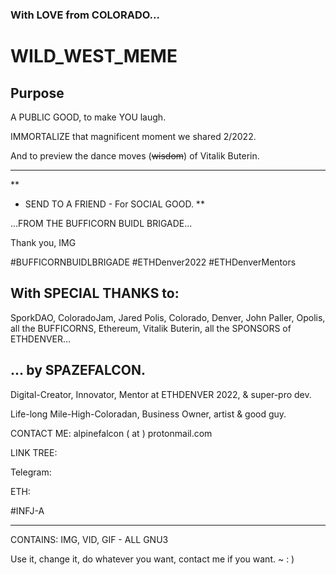 ### With LOVE from COLORADO...

# WILD_WEST_MEME

## Purpose

A PUBLIC GOOD, to make YOU laugh. 

IMMORTALIZE that magnificent moment we shared 2/2022.

And to preview the dance moves (~~wisdom~~) of Vitalik Buterin.

----

**
 - SEND TO A FRIEND - For SOCIAL GOOD. **

...FROM THE BUFFICORN BUIDL BRIGADE...

Thank you, IMG

#BUFFICORNBUIDLBRIGADE #ETHDenver2022 #ETHDenverMentors

## With SPECIAL THANKS to: 

SporkDAO, ColoradoJam, Jared Polis, Colorado, Denver, John Paller, Opolis, all the BUFFICORNS, Ethereum, Vitalik Buterin, all the SPONSORS of ETHDENVER...

## ... by SPAZEFALCON. 

Digital-Creator, Innovator, Mentor at ETHDENVER 2022, & super-pro dev.

Life-long Mile-High-Coloradan, Business Owner, artist & good guy.

CONTACT ME: alpinefalcon ( at ) protonmail.com

LINK TREE: 

Telegram:

ETH:

#INFJ-A

----

CONTAINS: IMG, VID, GIF - ALL GNU3

Use it, change it, do whatever you want, contact me if you want. ~ : )
